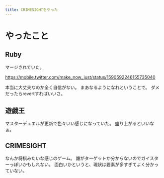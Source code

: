 ```yaml
---
title: CRIMESIGHTをやった
---
```


# やったこと

## Ruby

マージされていた。

<https://mobile.twitter.com/make_now_just/status/1590592246155735040>

本当に大丈夫なのか全く自信がない。
まあなるようになれということで。
ダメだったらrevertすればいいさ。

## 遊戯王

マスターデュエルが更新で色々いい感じになっていた。
盛り上がるといいなぁ。

## CRIMESIGHT

なんか将棋みたいな感じのゲーム。
誰がターゲットか分からないのでガイスターっぽいかもしれない。
面白いかというと、現状は要素が多すぎてよく分かっていない。
